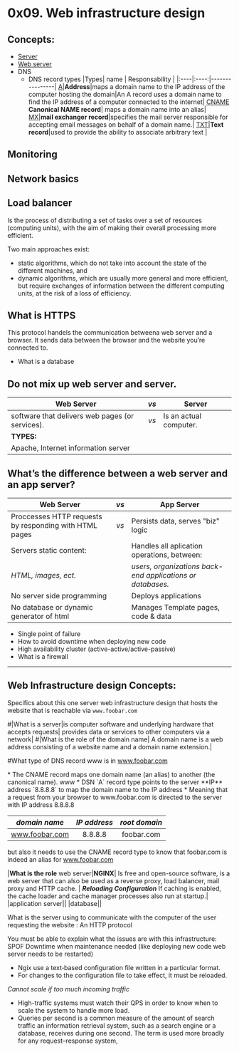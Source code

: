 # 0x09. Web infrastructure design
## Concepts:
  * [Server](https://en.wikipedia.org/wiki/Server_(computing)#Hardware_requirement)
  * [Web server](https://developer.mozilla.org/en-US/docs/Learn/Common_questions/What_is_a_web_server)
  * DNS
    * DNS record types[]()
|Types| name | Responsability |
|:----|:----:|----------------|
[A](https://support.dnsimple.com/articles/a-record/)|**Address**|maps a domain name to the IP address of the computer hosting the domain|An A record uses a domain name to find the IP address of a computer connected to the internet|
[CNAME](https://en.wikipedia.org/wiki/CNAME_record) **Canonical NAME record**| maps a domain name into an alias|
[MX](https://en.wikipedia.org/wiki/MX_record)|**mail exchanger record**|specifies the mail server responsible for accepting email messages on behalf of a domain name.|
[TXT](https://en.wikipedia.org/wiki/TXT_record)|**Text record**|used to provide the ability to associate arbitrary text |

## Monitoring

## Network basics

## Load balancer
<p>
Is the process of distributing a set of tasks over a set of resources (computing units),
with the aim of making their overall processing more efficient.
</p>
Two main approaches exist:

  * static algorithms, which do not take into account the state of the different machines, and
  * dynamic algorithms, which are usually more general and more efficient, but require exchanges of information between the different computing units, at the risk of a loss of efficiency.

## What is HTTPS

This protocol handels the communication betweena web server and a browser.
It sends data between the browser and the website you’re connected to.

  * What is a database

## Do not mix up web server and server.

|**Web Server**|*vs*|**Server**|
|--------------|:--:|----------|
| software that delivers web pages (or services).|*vs*| Is an actual computer.|
|**TYPES:**|||
|Apache, Internet information server

## What’s the difference between a web server and an app server?

|**Web Server**|*vs*|**App Server**|
|--------------|:--:|----------|
| Proccesses HTTP requests by responding with HTML pages |*vs*| Persists data, serves "biz" logic|
|Servers static content:| | Handles all aplication operations, between:|
|*HTML, images, ect.* | | *users, organizations back-end applications or databases.* |
|No server side programming| | Deploys applications |
|No database or dynamic generator of html| | Manages Template pages, code & data |



  * Single point of failure
  * How to avoid downtime when deploying new code
  * High availability cluster (active-active/active-passive)
  * What is a firewall

------------------
Web Infrastructure design Concepts:
------------------
Specifics about this one server web infrastructure design that hosts the website that is reachable via `www.foobar.com`

#|What is a server|is computer software and underlying hardware that accepts requests| provides data or services to other computers via a network|
#|What is the role of the domain name| A domain name is a web address consisting of a website name and a domain name extension.|


#What type of DNS record www is in www.foobar.com
<p>
* The CNAME record maps one domain name (an alias) to another (the canonical name). www 
* DSN `A` record type points to the server **IP** address `8.8.8.8` to map the domain name to the IP address
* Meaning that a request from your browser to www.foobar.com is directed to the server with IP address 8.8.8.8

|*domain name*| *IP address*| *root domain*|
|:-----------:|:-----------:|:------------:|
|www.foobar.com | 8.8.8.8| foobar.com |


but also it needs to use the CNAME record type to know that foobar.com is indeed
an alias for www.foobar.com
</p>

|**What is the role** web server|**NGINX**| Is free and open-source software, is a web server that can also be used as a reverse proxy, load balancer, mail proxy and HTTP cache. | ***Reloading Configuration*** If caching is enabled, the cache loader and cache manager processes also run at startup.|
|application server||
|database||

What is the server using to communicate with the computer of the user requesting the website : An HTTP protocol

You must be able to explain what the issues are with this infrastructure:
SPOF
Downtime when maintenance needed (like deploying new code web server needs to be restarted)
* Ngix use a text‑based configuration file written in a particular format.
* For changes to the configuration file to take effect, it must be reloaded.

*Cannot scale if too much incoming traffic*
  * High-traffic systems must watch their QPS in order to know when to scale the system to handle more load.
  * Queries per second is a common measure of the amount of search traffic an information retrieval system, such as a search engine or a database, receives during one second. The term is used more broadly for any request–response system, 
